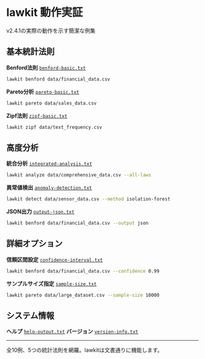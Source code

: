 # lawkit 動作実証

v2.4.1の実際の動作を示す簡潔な例集

## 基本統計法則

**Benford法則** [`benford-basic.txt`](outputs/benford-basic.txt)
```bash
lawkit benford data/financial_data.csv
```

**Pareto分析** [`pareto-basic.txt`](outputs/pareto-basic.txt) 
```bash
lawkit pareto data/sales_data.csv
```

**Zipf法則** [`zipf-basic.txt`](outputs/zipf-basic.txt)
```bash
lawkit zipf data/text_frequency.csv
```

## 高度分析

**統合分析** [`integrated-analysis.txt`](outputs/integrated-analysis.txt)
```bash
lawkit analyze data/comprehensive_data.csv --all-laws
```

**異常値検出** [`anomaly-detection.txt`](outputs/anomaly-detection.txt)
```bash
lawkit detect data/sensor_data.csv --method isolation-forest
```

**JSON出力** [`output-json.txt`](outputs/output-json.txt)
```bash
lawkit benford data/financial_data.csv --output json
```

## 詳細オプション

**信頼区間設定** [`confidence-interval.txt`](outputs/confidence-interval.txt)
```bash
lawkit benford data/financial_data.csv --confidence 0.99
```

**サンプルサイズ指定** [`sample-size.txt`](outputs/sample-size.txt)
```bash
lawkit pareto data/large_dataset.csv --sample-size 10000
```

## システム情報

**ヘルプ** [`help-output.txt`](outputs/help-output.txt)
**バージョン** [`version-info.txt`](outputs/version-info.txt)

---

全10例、5つの統計法則を網羅。lawkitは文書通りに機能します。